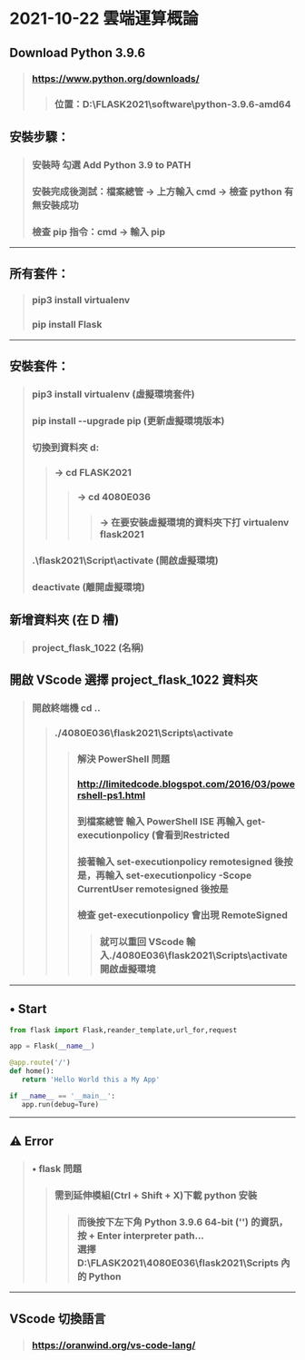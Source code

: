 # 2021-10-22 雲端運算概論
## Download Python 3.9.6
> ### https://www.python.org/downloads/
>> ### 位置：D:\FLASK2021\software\python-3.9.6-amd64
## 安裝步驟：
> ### 安裝時 勾選 Add Python 3.9 to PATH
> ### 安裝完成後測試：檔案總管 -> 上方輸入 cmd -> 檢查 python 有無安裝成功
> ### 檢查 pip 指令：cmd -> 輸入 pip 
---
## 所有套件：
> ### pip3 install virtualenv
> ### pip install Flask
---
## 安裝套件：
> ### pip3 install virtualenv (虛擬環境套件)
> ### pip install --upgrade pip (更新虛擬環境版本)
> ### 切換到資料夾 d: 
>> ### -> cd FLASK2021 
>>> ### -> cd 4080E036 
>>>> ### -> 在要安裝虛擬環境的資料夾下打 virtualenv flask2021 
> ### .\flask2021\Script\activate (開啟虛擬環境) 
> ### deactivate (離開虛擬環境)
## 新增資料夾 (在 D 槽)
> ### project_flask_1022 (名稱)
## 開啟 VScode 選擇 project_flask_1022 資料夾
> ### 開啟終端機 cd ..
>> ### ./4080E036\flask2021\Scripts\activate
>>> ### 解決 PowerShell 問題
>>> ### http://limitedcode.blogspot.com/2016/03/powershell-ps1.html
>>> ### 到檔案總管 輸入 PowerShell ISE 再輸入 get-executionpolicy (會看到Restricted
>>> ### 接著輸入 set-executionpolicy remotesigned 後按是，再輸入 set-executionpolicy -Scope CurrentUser remotesigned 後按是
>>> ### 檢查 get-executionpolicy 會出現 RemoteSigned
>>>> ### 就可以重回 VScode 輸入./4080E036\flask2021\Scripts\activate 開啟虛擬環境
---
##  • Start
 ```py
 from flask import Flask,reander_template,url_for,request

app = Flask(__name__)

@app.route('/')
def home():
    return 'Hello World this a My App'

if __name__ == '__main__':
    app.run(debug=Ture)
 ```
---
##  ⚠ Error
> ### • flask 問題
>> ### 需到延伸模組(Ctrl + Shift + X)下載 python 安裝
>>> ### 而後按下左下角 Python 3.9.6 64-bit ('') 的資訊，按 + Enter interpreter path... <br> 選擇 D:\FLASK2021\4080E036\flask2021\Scripts 內的 Python
---
## VScode 切換語言
> ### https://oranwind.org/vs-code-lang/
